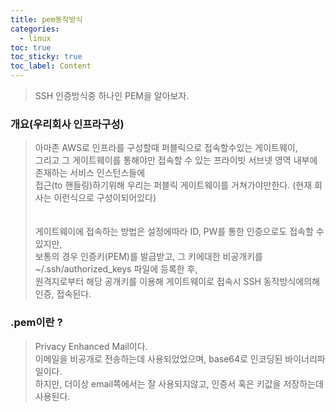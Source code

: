 ```yaml
---
title: pem동작방식 
categories: 
  - linux 
toc: true
toc_sticky: true
toc_label: Content 
---
```


> SSH 인증방식중 하나인 PEM을 알아보자. 

### 개요(우리회사 인프라구성)
> 아마존 AWS로 인프라를 구성할때 퍼블릭으로 접속할수있는 게이트웨이,<br>
그리고 그 게이트웨이를 통해야만 접속할 수 있는 프라이빗 서브넷 영역 내부에 존재하는 서비스 인스턴스들에<br>
접근(to 핸들링)하기위해 우리는 퍼블릭 게이트웨이를 거쳐가야만한다.  (현재 회사는 이런식으로 구성이되어있다)<br><br><br>
게이트웨이에 접속하는 방법은 설정에따라 ID, PW를 통한 인증으로도 접속할 수 있지만, <br>
보통의 경우 인증키(PEM)를 발급받고, 그 키에대한 비공개키를 ~/.ssh/authorized_keys 파일에 등록한 후, <br>
원격지로부터 해당 공개키를 이용해 게이트웨이로 접속시 SSH 동작방식에의해 인증, 접속된다.

### .pem이란 ?
> Privacy Enhanced Mail이다. <br>
> 이메일을 비공개로 전송하는데 사용되었었으며, base64로 인코딩된 바이너리파일이다.<br>
> 하지만, 더이상 email쪽에서는 잘 사용되지않고, 인증서 혹은 키값을 저장하는데 사용된다. 

[//]: # (### 그럼 .ppk란?)

[//]: # (- Putty Private Key는 Windows ssh 클라이언트이다.)

[//]: # (- .pem형식을 지원하지 않아, .pem을 .ppk로 변환하여 사용한다.)

[//]: # ()
[//]: # (### PEM과 PPK의 차이)

[//]: # (> 사실 ssh 클라이언트의 차이점같다.)

[//]: # (putty는 .ppk파일만 첨부가 가능하며, xshell은 .pem파일로 인증한다. )